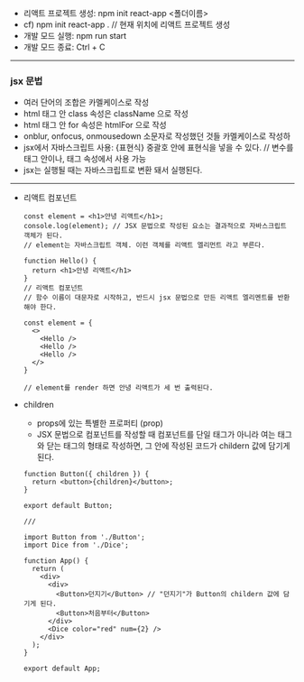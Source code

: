 * 리액트 프로젝트 생성: npm init react-app <폴더이름>
* cf) npm init react-app . // 현재 위치에 리액트 프로젝트 생성
* 개발 모드 실행: npm run start
* 개발 모드 종료: Ctrl + C

---
### jsx 문법
* 여러 단어의 조합은 카멜케이스로 작성
* html 태그 안 class 속성은 className 으로 작성
* html 태그 안 for 속성은 htmlFor 으로 작성
* onblur, onfocus, onmousedown 소문자로 작성했던 것들 카멜케이스로 작성하
* jsx에서 자바스크립트 사용: {표현식} 중괄호 안에 표현식을 넣을 수 있다. // 변수를 태그 안이나, 태그 속성에서 사용 가능
* jsx는 실행될 때는 자바스크립트로 변환 돼서 실행된다.
---

* 리액트 컴포넌트
  ```
  const element = <h1>안녕 리액트</h1>;
  console.log(element); // JSX 문법으로 작성된 요소는 결과적으로 자바스크립트 객체가 된다.
  // element는 자바스크립트 객체. 이런 객체를 리액트 엘리먼트 라고 부른다.

  function Hello() {
    return <h1>안녕 리액트</h1>
  }
  // 리액트 컴포넌트
  // 함수 이름이 대문자로 시작하고, 반드시 jsx 문법으로 만든 리액트 엘리멘트를 반환해야 한다.

  const element = {
    <>
      <Hello />
      <Hello />
      <Hello />
    </>
  }

  // element를 render 하면 안녕 리액트가 세 번 출력된다.
  ```

* children
  * props에 있는 특별한 프로퍼티 (prop)
  * JSX 문법으로 컴포넌트를 작성할 때 컴포넌트를 단일 태그가 아니라 여는 태그와 닫는 태그의 형태로 작성하면, 그 안에 작성된 코드가 childern 값에 담기게 된다.
  ```
  function Button({ children }) {
    return <button>{children}</button>;
  }

  export default Button;

  ///
  
  import Button from './Button';
  import Dice from './Dice';
  
  function App() {
    return (
      <div>
        <div>
          <Button>던지기</Button> // "던지기"가 Button의 childern 값에 담기게 된다.
          <Button>처음부터</Button>
        </div>
        <Dice color="red" num={2} />
      </div>
    );
  }
  
  export default App;


  ```
  
  

